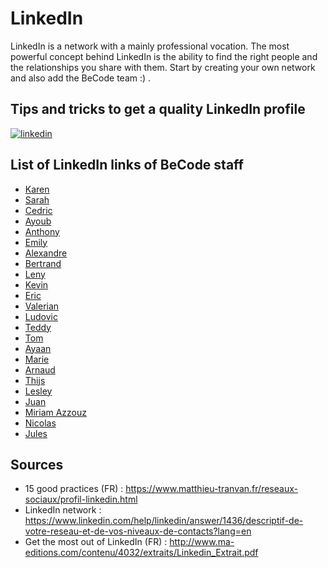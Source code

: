 # LinkedIn

LinkedIn is a network with a mainly professional vocation. The most powerful concept behind LinkedIn is the ability to find the right people and the relationships you share with them. Start by creating your own network and also add the BeCode team :) .

## Tips and tricks to get a quality LinkedIn profile

[![linkedin](https://i.gyazo.com/43784944819d56af818c2d756616cb02.png)](https://docs.google.com/presentation/d/1_I4C-6JJfx8g5YneDU04SxBdJnECYEPaxMrAiw8sSZQ/edit?usp=sharing)

## List of LinkedIn links of BeCode staff

- [Karen](https://www.linkedin.com/in/karenboers/)
- [Sarah](https://www.linkedin.com/in/sarah-unger-6a33583/)
- [Cedric](https://www.linkedin.com/in/cedricswaelens/)
- [Ayoub](https://www.linkedin.com/in/ayoub-mohyi/)
- [Anthony](https://www.linkedin.com/in/anthony-lim%C3%A8re/)
- [Emily](https://www.linkedin.com/in/emilymrghl/)
- [Alexandre](https://www.linkedin.com/in/pixeline/)
- [Bertrand](https://www.linkedin.com/in/bertrand-marlair/)
- [Leny](https://www.linkedin.com/in/padelnatte/)
- [Kevin](https://www.linkedin.com/in/kevin-flabat-420a74ba/)
- [Eric](https://www.linkedin.com/in/eric-m-salla/)
- [Valerian](https://www.linkedin.com/in/valerian-thomas/)
- [Ludovic](https://www.linkedin.com/in/ludovic-patho-dev/)
- [Teddy](https://www.linkedin.com/in/teddykishi/)
- [Tom](https://www.linkedin.com/in/tomcrohin/)
- [Ayaan](https://www.linkedin.com/in/ayaan-jama/)
- [Marie](https://www.linkedin.com/in/marie-thielens/)
- [Arnaud](https://www.linkedin.com/in/arnaud-duchemin-a28068151/)
- [Thijs](https://www.linkedin.com/in/thijs-lambert/)
- [Lesley](https://www.linkedin.com/in/lesleyforn/)
- [Juan](https://www.linkedin.com/in/juan-cely-ramos-88353a134/)
- [Miriam Azzouz](https://www.linkedin.com/in/miriam-azzouz-ba1607116/)
- [Nicolas](https://www.linkedin.com/in/nicolasvanhoren/)
- [Jules](https://www.linkedin.com/in/nicolas-jamar-26123814b/)

## Sources

- 15 good practices (FR) : https://www.matthieu-tranvan.fr/reseaux-sociaux/profil-linkedin.html
- LinkedIn network : https://www.linkedin.com/help/linkedin/answer/1436/descriptif-de-votre-reseau-et-de-vos-niveaux-de-contacts?lang=en
- Get the most out of LinkedIn (FR) : http://www.ma-editions.com/contenu/4032/extraits/Linkedin_Extrait.pdf
